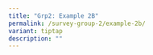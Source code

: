 ```yaml
---
title: "Grp2: Example 2B"
permalink: /survey-group-2/example-2b/
variant: tiptap
description: ""
---
```


